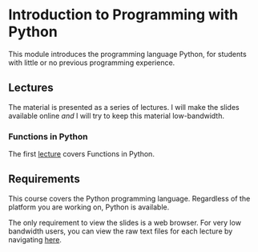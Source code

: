 # Introduction to Programming with Python

This module introduces the programming language Python, for students with little 
or no previous programming experience.


## Lectures

The material is presented as a series of lectures.
I will make the slides available online *and* I will try to keep this material low-bandwidth.


### Functions in Python

The first [lecture](https://uea-teaching.github.io/python-introduction/lectures/lecture1/) 
covers Functions in Python.



## Requirements

This course covers the Python programming language. 
Regardless of the platform you are working on, Python is available.

The only requirement to view the slides is a web browser. 
For very low bandwidth users, you can view the raw text files for each lecture
by navigating [here](https://github.com/uea-teaching/python-introduction/tree/gh-pages).
